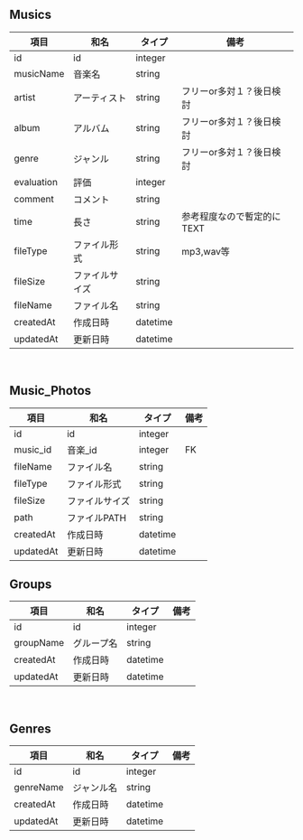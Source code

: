 ## Musics

| 項目       | 和名              | タイプ   | 備考                       | 
| ---------- | ----------------- | -------- | -------------------------- | 
| id         | id                | integer  |                            | 
| musicName  | 音楽名            | string   |                            | 
| artist     | アーティスト      | string   | フリーor多対１？後日検討     | 
| album      | アルバム          | string   | フリーor多対１？後日検討     | 
| genre      | ジャンル          | string   | フリーor多対１？後日検討     | 
| evaluation | 評価              | integer  |                            | 
| comment    | コメント          | string   |                            | 
| time       | 長さ              | string   | 参考程度なので暫定的にTEXT | 
| fileType   | ファイル形式      | string   | mp3,wav等                  | 
| fileSize   | ファイルサイズ    | string   |                            | 
| fileName   | ファイル名        | string   |                            |
| createdAt  | 作成日時          | datetime |                            | 
| updatedAt  | 更新日時          | datetime |                            | 

<br>

## Music_Photos

| 項目      | 和名           | タイプ   | 備考 | 
| --------- | -------------- | -------- | ---- | 
| id        | id             | integer  |      | 
| music_id  | 音楽_id        | integer  | FK   | 
| fileName  | ファイル名     | string   |      | 
| fileType  | ファイル形式   | string   |      | 
| fileSize  | ファイルサイズ | string   |      | 
| path      | ファイルPATH   | string   |      | 
| createdAt | 作成日時       | datetime |      | 
| updatedAt | 更新日時       | datetime |      | 

## Groups

| 項目       | 和名           | タイプ  | 備考 | 
| ---------- | -------------- | ------- | ---- | 
| id         | id             | integer |      | 
| groupName  | グループ名     | string   |      | 
| createdAt  | 作成日時       | datetime |      | 
| updatedAt  | 更新日時       | datetime |      | 

<br>

## Genres

| 項目       | 和名           | タイプ  | 備考 | 
| ---------- | -------------- | ------- | ---- | 
| id         | id             | integer |      | 
| genreName  | ジャンル名     | string   |      | 
| createdAt  | 作成日時       | datetime |      | 
| updatedAt  | 更新日時       | datetime |      | 